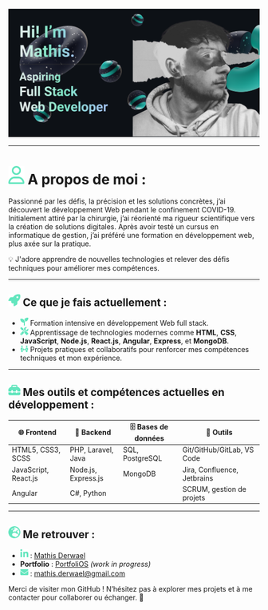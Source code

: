 ![Banner](./images/banner.png)

---

# <img src="./icons/user.svg" width="32"/> A propos de moi :

Passionné par les défis, la précision et les solutions concrètes, j’ai
découvert le développement Web pendant le confinement COVID-19.
Initialement attiré par la chirurgie, j’ai réorienté ma rigueur scientifique vers
la création de solutions digitales. Après avoir testé un cursus en
informatique de gestion, j’ai préféré une formation en développement web,
plus axée sur la pratique.   

💡 J'adore apprendre de nouvelles technologies et relever des défis techniques pour améliorer mes compétences.

---

## <img src="./icons/rocket.svg" width="24"/> Ce que je fais actuellement :  
- <img src="./icons/seedling.svg" width="16"/> Formation intensive en développement Web full stack.  
- <img src="./icons/tools.svg" width="16"/> Apprentissage de technologies modernes comme **HTML**, **CSS**, **JavaScript**, **Node.js**, **React.js**, **Angular**, **Express**, et **MongoDB**.  
- <img src="./icons/people-arrows.svg" width="16"/> Projets pratiques et collaboratifs pour renforcer mes compétences techniques et mon expérience. 

---

## <img src="./icons/toolbox.svg" width="24rem"/> Mes outils et compétences actuelles en développement :  
| 🌐 **Frontend**       | 💾 **Backend**         | 🗄️ **Bases de données** | 🔧 **Outils**                  |
|-----------------------|-----------------------|--------------------------|--------------------------------|
| HTML5, CSS3, SCSS    | PHP, Laravel, Java   | SQL, PostgreSQL          | Git/GitHub/GitLab, VS Code    |
| JavaScript, React.js | Node.js, Express.js  | MongoDB                  | Jira, Confluence, Jetbrains   |
| Angular              | C#, Python           |                          | SCRUM, gestion de projets     |
 
---

## <img src="./icons/earth.svg" width="24"/> Me retrouver :  
- <img src="./icons/linkedin.svg" width="16"/> : [Mathis Derwael](www.linkedin.com/in/mathis-derwael)  
- **Portfolio** : [PortfoliOS](https://tr0lgar.github.io/portfoliOS/) *(work in progress)* 
- <img src="./icons/envelope.svg" width="16"/> : [mathis.derwael@gmail.com](mailto:mathis.derwael@gmail.com)  


Merci de visiter mon GitHub ! N’hésitez pas à explorer mes projets et à me contacter pour collaborer ou échanger. 🚀
